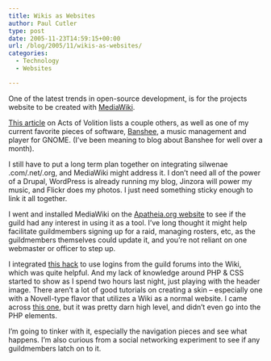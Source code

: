```yaml
---
title: Wikis as Websites
author: Paul Cutler
type: post
date: 2005-11-23T14:59:15+00:00
url: /blog/2005/11/wikis-as-websites/
categories:
  - Technology
  - Websites

---
```

One of the latest trends in open-source development, is for the projects website to be created with [MediaWiki][1].

[This article][2] on Acts of Volition lists a couple others, as well as one of my current favorite pieces of software, [Banshee][3], a music management and player for GNOME. (I&#8217;ve been meaning to blog about Banshee for well over a month).

I still have to put a long term plan together on integrating silwenae .com/.net/.org, and MediaWiki might address it. I don&#8217;t need all of the power of a Drupal, WordPress is already running my blog, Jinzora will power my music, and Flickr does my photos. I just need something sticky enough to link it all together.

I went and installed MediaWiki on the [Apatheia.org website][4] to see if the guild had any interest in using it as a tool. I&#8217;ve long thought it might help facilitate guildmembers signing up for a raid, managing rosters, etc, as the guildmembers themselves could update it, and you&#8217;re not reliant on one webmaster or officer to step up.

I integrated [this hack][5] to use logins from the guild forums into the Wiki, which was quite helpful. And my lack of knowledge around PHP & CSS started to show as I spend two hours last night, just playing with the header image. There aren&#8217;t a lot of good tutorials on creating a skin &#8211; especially one with a Novell-type flavor that utilizes a Wiki as a normal website. I came across [this one][6], but it was pretty darn high level, and didn&#8217;t even go into the PHP elements.

I&#8217;m going to tinker with it, especially the navigation pieces and see what happens. I&#8217;m also curious from a social networking experiment to see if any guildmembers latch on to it.

 [1]: http://meta.wikimedia.org/wiki/MediaWiki
 [2]: http://actsofvolition.com/archives/2005/september/wikiaswebsite
 [3]: http://www.banshee-project.org/Main_Page
 [4]: http://www.apatheia.org
 [5]: http://meta.wikimedia.org/wiki/PHPBB/Users_Integration
 [6]: http://jnana.wikinerds.org/index.php/how_to_create_your_own_MediaWiki_skin